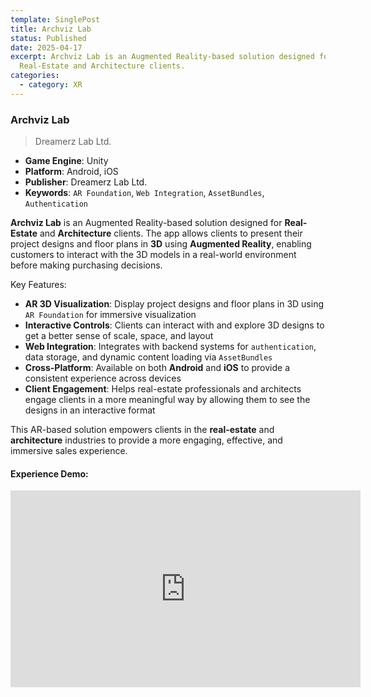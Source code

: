 ```yaml
---
template: SinglePost
title: Archviz Lab
status: Published
date: 2025-04-17
excerpt: Archviz Lab is an Augmented Reality-based solution designed for
  Real-Estate and Architecture clients.
categories:
  - category: XR
---
```

### Archviz Lab  
>Dreamerz Lab Ltd.

- **Game Engine**: Unity  
- **Platform**: Android, iOS  
- **Publisher**: Dreamerz Lab Ltd.  
- **Keywords**: `AR Foundation`, `Web Integration`, `AssetBundles`, `Authentication`  

**Archviz Lab** is an Augmented Reality-based solution designed for **Real-Estate** and **Architecture** clients. The app allows clients to present their project designs and floor plans in **3D** using **Augmented Reality**, enabling customers to interact with the 3D models in a real-world environment before making purchasing decisions.

Key Features:
- **AR 3D Visualization**: Display project designs and floor plans in 3D using `AR Foundation` for immersive visualization  
- **Interactive Controls**: Clients can interact with and explore 3D designs to get a better sense of scale, space, and layout  
- **Web Integration**: Integrates with backend systems for `authentication`, data storage, and dynamic content loading via `AssetBundles`  
- **Cross-Platform**: Available on both **Android** and **iOS** to provide a consistent experience across devices  
- **Client Engagement**: Helps real-estate professionals and architects engage clients in a more meaningful way by allowing them to see the designs in an interactive format  

This AR-based solution empowers clients in the **real-estate** and **architecture** industries to provide a more engaging, effective, and immersive sales experience.

#### Experience Demo:
<iframe width="560" height="315" src="https://www.youtube.com/embed/s38W6R-0FkU" frameborder="0" allow="accelerometer; autoplay; encrypted-media; gyroscope; picture-in-picture" allowfullscreen></iframe>
